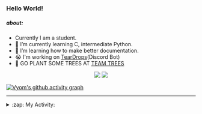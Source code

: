 ### Hello World!

##### about:
- Currently I am a student.
- 🌱 I’m currently learning C, intermediate Python.
- 🌱 I’m learning how to make better documentation.
- 😭 I'm working on [TearDrops](https://github.com/Vyvy-vi/TearDrops)(Discord Bot)
- 🌱 GO PLANT SOME TREES AT [TEAM TREES](https://teamtrees.org/)

<p align="center">
  <a href="https://twitter.com/Vyvy_viM"><img target="_blank" src="https://img.shields.io/badge/twitter%20@Vyvy_viM-0D95E8?style=for-the-badge&logo=twitter&logoColor=white"/></a> 
  <a href="https://vyvy-vi.github.io/portfolio"><img target="_blank" src="https://img.shields.io/badge/-I%27m_craving_for_open_source-green?style=for-the-badge&logo=github&logoColor=black"/></a> 
</p>

[![Vyom's github activity graph](https://activity-graph.herokuapp.com/graph?username=Vyvy-vi)](https://github.com/ashutosh00710/github-readme-activity-graph)

---
<details>
  <summary>:zap: My Activity:</summary>
  
<!--START_SECTION:waka-->
**I'm a Night 🦉** 

```text
🌞 Morning    27 commits     █░░░░░░░░░░░░░░░░░░░░░░░░   4.7% 
🌆 Daytime    158 commits    ██████░░░░░░░░░░░░░░░░░░░   27.48% 
🌃 Evening    244 commits    ██████████░░░░░░░░░░░░░░░   42.43% 
🌙 Night      146 commits    ██████░░░░░░░░░░░░░░░░░░░   25.39%

```
📅 **I'm Most Productive on Thursday** 

```text
Monday       88 commits     ███░░░░░░░░░░░░░░░░░░░░░░   15.3% 
Tuesday      93 commits     ████░░░░░░░░░░░░░░░░░░░░░   16.17% 
Wednesday    81 commits     ███░░░░░░░░░░░░░░░░░░░░░░   14.09% 
Thursday     115 commits    █████░░░░░░░░░░░░░░░░░░░░   20.0% 
Friday       32 commits     █░░░░░░░░░░░░░░░░░░░░░░░░   5.57% 
Saturday     77 commits     ███░░░░░░░░░░░░░░░░░░░░░░   13.39% 
Sunday       89 commits     ███░░░░░░░░░░░░░░░░░░░░░░   15.48%

```


📊 **This Week I Spent My Time On** 

```text
🔥 Editors: 
Vim                      5 hrs 36 mins       █████████████████████████   100.0%

🐱‍💻 Projects: 
TEC-Discord-Automation   2 hrs 28 mins       ███████████░░░░░░░░░░░░░░   44.16% 
Praise-Bot-Discord       2 hrs 9 mins        █████████░░░░░░░░░░░░░░░░   38.53% 
Unknown Project          54 mins             ████░░░░░░░░░░░░░░░░░░░░░   16.19% 
another-discord-bot      3 mins              ░░░░░░░░░░░░░░░░░░░░░░░░░   1.12% 
baby-git                 0 secs              ░░░░░░░░░░░░░░░░░░░░░░░░░   0.0%

```


 Last Updated on 24/06/2021
<!--END_SECTION:waka-->
</details>
